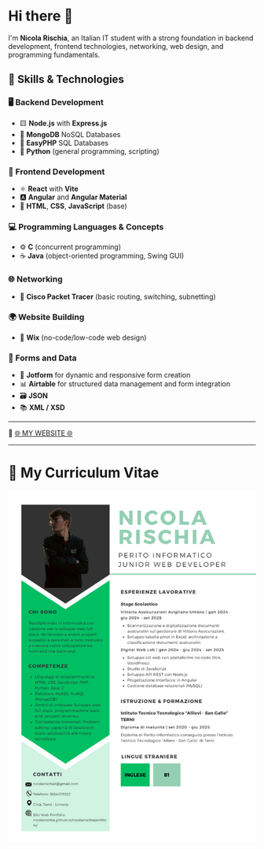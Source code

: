 # Hi there 👋

I'm **Nicola Rischia**, an Italian IT student with a strong foundation in backend development, frontend technologies, networking, web design, and programming fundamentals.

## 💼 Skills & Technologies

### 🖥️ Backend Development
- 🟨 **Node.js** with **Express.js**
- 🍃 **MongoDB** NoSQL Databases
- 🧩 **EasyPHP** SQL Databases
- 🐍 **Python** (general programming, scripting)

### 🎨 Frontend Development
- ⚛️ **React** with **Vite**
- 🅰️ **Angular** and **Angular Material**
- 🌟 **HTML**, **CSS**, **JavaScript** (base)

### 💻 Programming Languages & Concepts
- ⚙️ **C** (concurrent programming)
- ☕ **Java** (object-oriented programming, Swing GUI)

### 🌐 Networking
- 🛜 **Cisco Packet Tracer** (basic routing, switching, subnetting)

### 🌍 Website Building
- 🧱 **Wix** (no-code/low-code web design)

### 📃 Forms and Data
- 📝 **Jotform** for dynamic and responsive form creation
- 📊 **Airtable** for structured data management and form integration
- 🗃️ **JSON**
- 📚 **XML / XSD**

---

🔗 [🌐 MY WEBSITE 🌐](https://nicolarischia.github.io/nicolarischiaportfolio/)

---
# 📜 My Curriculum Vitae
![Curriculum Vitae](nicolarischia_cv.png)
